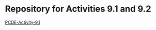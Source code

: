 # Repository for Activities 9.1 and 9.2
<p><a href="https://github.com/ychekhuta/PCDE-Activity-9.1">PCDE-Activity-9.1</a></p>
